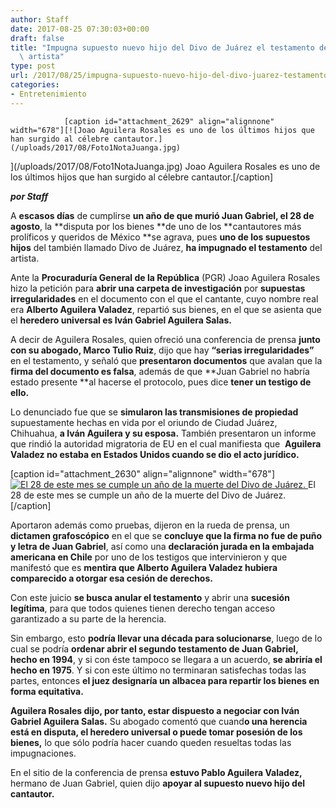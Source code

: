 ```yaml
---
author: Staff
date: 2017-08-25 07:30:03+00:00
draft: false
title: "Impugna supuesto nuevo hijo del Divo de Juárez el testamento del\
  \ artista"
type: post
url: /2017/08/25/impugna-supuesto-nuevo-hijo-del-divo-juarez-testamento-del-artista/
categories:
- Entretenimiento
---
```



				[caption id="attachment_2629" align="alignnone" width="678"][![Joao Aguilera Rosales es uno de los últimos hijos que han surgido al célebre cantautor.](/uploads/2017/08/Foto1NotaJuanga.jpg)
](/uploads/2017/08/Foto1NotaJuanga.jpg) Joao Aguilera Rosales es uno de los últimos hijos que han surgido al célebre cantautor.[/caption]

_**por Staff**_

A **escasos días** de cumplirse **un año de que murió Juan Gabriel, el 28 de agosto**, la **disputa por los bienes **de uno de los **cantautores más prolíficos y queridos de México **se agrava, pues **uno de los supuestos hijos** del también llamado Divo de Juárez, **ha impugnado el testamento** del artista.

Ante la **Procuraduría General de la República** (PGR) Joao Aguilera Rosales hizo la petición para **abrir una carpeta de investigación** por **supuestas irregularidades** en el documento con el que el cantante, cuyo nombre real era **Alberto Aguilera Valadez**, repartió sus bienes, en el que se asienta que el **heredero universal es Iván Gabriel Aguilera Salas.**

A decir de Aguilera Rosales, quien ofreció una conferencia de prensa **junto con su abogado, Marco Tulio Ruiz**, dijo que hay **“serias irregularidades”** en el testamento, y señaló que **presentaron documentos** que avalan que la **firma del documento es falsa**, además de que **Juan Gabriel no habría estado presente **al hacerse el protocolo, pues dice **tener un testigo de ello.**

Lo denunciado fue que se **simularon las transmisiones de propiedad** supuestamente hechas en vida por el oriundo de Ciudad Juárez, Chihuahua, **a Iván Aguilera y su esposa.** También presentaron un informe que rindió la autoridad migratoria de EU en el cual manifiesta que  **Aguilera Valadez no estaba en Estados Unidos cuando se dio el acto jurídico.**

[caption id="attachment_2630" align="alignnone" width="678"][![El 28 de este mes se cumple un año de la muerte del Divo de Juárez.](/uploads/2017/08/Foto2NotaJuanga.jpg)
](/uploads/2017/08/Foto2NotaJuanga.jpg) El 28 de este mes se cumple un año de la muerte del Divo de Juárez.[/caption]

Aportaron además como pruebas, dijeron en la rueda de prensa, un **dictamen grafoscópico** en el que se **concluye que la firma no fue de puño y letra de Juan Gabriel**, así como una **declaración jurada en la embajada americana en Chile** por uno de los testigos que intervinieron y que manifestó que es **mentira que Alberto Aguilera Valadez hubiera comparecido a otorgar esa cesión de derechos.**

Con este juicio **se busca anular el testamento** y abrir una **sucesión legítima**, para que todos quienes tienen derecho tengan acceso garantizado a su parte de la herencia.

Sin embargo, esto **podría llevar una década para solucionarse**, luego de lo cual se podría **ordenar abrir el segundo testamento de Juan Gabriel, hecho en 1994**, y si con éste tampoco se llegara a un acuerdo, **se abriría el hecho en 1975**. Y si con este último no terminaran satisfechas todas las partes, entonces **el juez designaría un albacea para repartir los bienes en forma equitativa.**

**Aguilera Rosales dijo, por tanto, estar dispuesto a negociar con Iván Gabriel Aguilera Salas.** Su abogado comentó que cuand**o una herencia está en disputa, el heredero universal o puede tomar posesión de los bienes,** lo que sólo podría hacer cuando queden resueltas todas las impugnaciones.

En el sitio de la conferencia de prensa **estuvo Pablo Aguilera Valadez,** hermano de Juan Gabriel, quien dijo **apoyar al supuesto nuevo hijo del cantautor.**		
